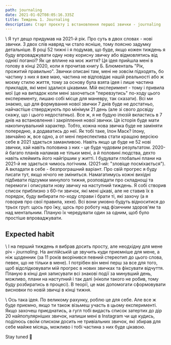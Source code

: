 ```yaml
---
path: journaling
date: 2021-01-02T08:05:16.335Z
title: Тиждень 1. Journaling
description: Старт проєкту і встановлення першої звички - journaling
---
```

\    Я тут дещо придумав на 2021-й рік. Про суть в двох словах - нові звички. З двох слів навряд чи стало ясніше, тому поясню задумку детальніше. В році 52 тижні і я подумав, що буде, якщо кожен тиждень я буду впроваджувати одну нову корисну звичку або відмовлятись від однієї поганої? Як це вплине на моє життя? Ця ідея прийшла мені в голову в кінці 2020, коли я прочитав книгу Б. Блюменталь "Рік, прожитий правильно". Звички описані там, мені не зовсім підходять, бо частину з них я вже маю, частина не відповідає нашій реальності або ж моєму стилю життя, тому за основу була взята ідея і лише частина прикладів, які мені здалися цікавими. Мій експеримент - тому і привила мої (це на випадок коли мені захочеться "перевзутись" по-ходу цього експеременту, лишаю собі місце для маневру, так сказати). Всі ми знаємо, що для формування нової звички 7 днів буде не достатньо, найчастіше стверджують про мінімум 21 день (але зі свого досвіду скажу, що і цього недостатньо). Все ж, я не будую ілюзій вкластись в 7 днів на встановлення і закріплення нової звички. Ця історія буде мати накопичувальний характер. Тобто, кожна нова звичка буде не заміняти попередню, а додаватись до неї. Як тобі таке, Ілон Маск? Ілону, звичайно ж, все одно, а от мені переспектива стати кращою версією себе в 2021 здається заманливою. Навіть якщо це буде не 52 нові звички, хай навіть половина з них - це буде чудовим результатом. 2020-й багато планів наламав не тільки мені, а й половині людства, дехто навіть клеймить його найгіршим у житті. І будувати глобальні плани на 2021-й не здається чимось логічним. (2021-ий: "зловіще посміхається"). А вкладати в себе - безпрограшний варіант. Про свій прогрес я буду писати тут, якщо нічого не зміниться. Намагатимусь кожні вихідні підбивати підсумки минулого тижня, розповідати про складнощі та перемоги і описувати нову звичку на наступний тиждень. Я собі створив список приблизно з 60-ти звичок, які мені цікаві, але не ставив їх в порядок, буду вибирати по-ходу справи і брати ті, які захочу (а я говорив про свої правила, хехе). Всі вони умовно будуть відноситися до трьох груп: щось про їжу, щось про роботу над фізичним здоров'ям та над ментальним. Планую їх чередувати один за одним, щоб було простіше впроваджувати.

## Expected habit

\    І на перший тиждень я вибрав досить просту, але неодхідну для мене річ - *journaling*. На англійській це звучить куди приємніше для мене, а ніж щоденник (за 11 років вкорінився певний стереотип до цього слова, певен, що не тільки в мене). І потрібен він мені перш за все для того, щоб відслідковувати мій прогрес в нових звичках та фіксувати відчуття. Планую в кінці дня записувати всі знакові події за минувший день, можливо, плани на наступний і так далі (ніколи такого не робив, тому буду розбиратись в процесі). В теорії, це має допомогати сформовувати висновки по новій звичці в кінці тижня. 

\    Ось така ідея. По великому рахунку, роблю це для себе. Але все ж буде приємно, якщо ти також візьмеш участь в цьому експерименті. Якщо захочеш приєднатись, а гугл тобі видасть список затертих до дір 20 найпопулярніших звичок, напиши мені в Instagram чи ще кудись, поділюсь своїм списком досить не тривіальних звичок, які збирав для себе майже місяць, можливо і тобі частина з них буде цікавою. 

Stay tuned 🙂